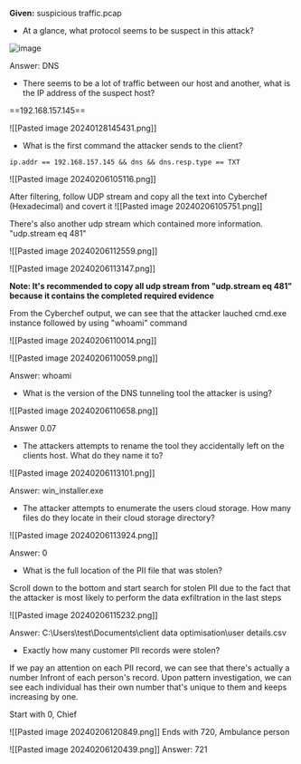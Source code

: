 
**Given:** 
suspicious traffic.pcap



- At a glance, what protocol seems to be suspect in this attack?

![image](https://github.com/jirayus013t/cybersecurityprojects/assets/49973180/ac6ee83a-6925-42a9-977e-8bbf759ce959)

Answer: DNS


- There seems to be a lot of traffic between our host and another, what is the IP address of the suspect host?

==192.168.157.145==

![[Pasted image 20240128145431.png]]


- What is the first command the attacker sends to the client?

```
ip.addr == 192.168.157.145 && dns && dns.resp.type == TXT

```
![[Pasted image 20240206105116.png]]


After filtering, follow UDP stream and copy all the text into Cyberchef (Hexadecimal) and covert it 
![[Pasted image 20240206105751.png]]





There's also another udp stream which contained more information. "udp.stream eq 481"

![[Pasted image 20240206112559.png]]


![[Pasted image 20240206113147.png]]


**Note: It's recommended to copy all udp stream from "udp.stream eq 481" because it contains the completed required evidence**


From the Cyberchef output, we can see that the attacker lauched cmd.exe instance followed by using "whoami" command

![[Pasted image 20240206110014.png]]


![[Pasted image 20240206110059.png]]





Answer: whoami


- What is the version of the DNS tunneling tool the attacker is using?

![[Pasted image 20240206110658.png]]

Answer 0.07



- The attackers attempts to rename the tool they accidentally left on the clients host. What do they name it to?

![[Pasted image 20240206113101.png]]

Answer: win_installer.exe



- The attacker attempts to enumerate the users cloud storage. How many files do they locate in their cloud storage directory?

![[Pasted image 20240206113924.png]]


Answer: 0


- What is the full location of the PII file that was stolen?

Scroll down to the bottom and start search for stolen PII due to the fact that the attacker is most likely to perform the data exfiltration in the last steps

![[Pasted image 20240206115232.png]]

Answer: C:\Users\test\Documents\client data optimisation\user details.csv


- Exactly how many customer PII records were stolen?

If we pay an attention on each PII record, we can see that there's actually a number Infront of each person's record. Upon pattern  investigation, we can see each individual has their own number that's unique to them and keeps increasing by one.

Start with 0, Chief

![[Pasted image 20240206120849.png]]
Ends with 720, Ambulance person


![[Pasted image 20240206120439.png]]
Answer: 721
